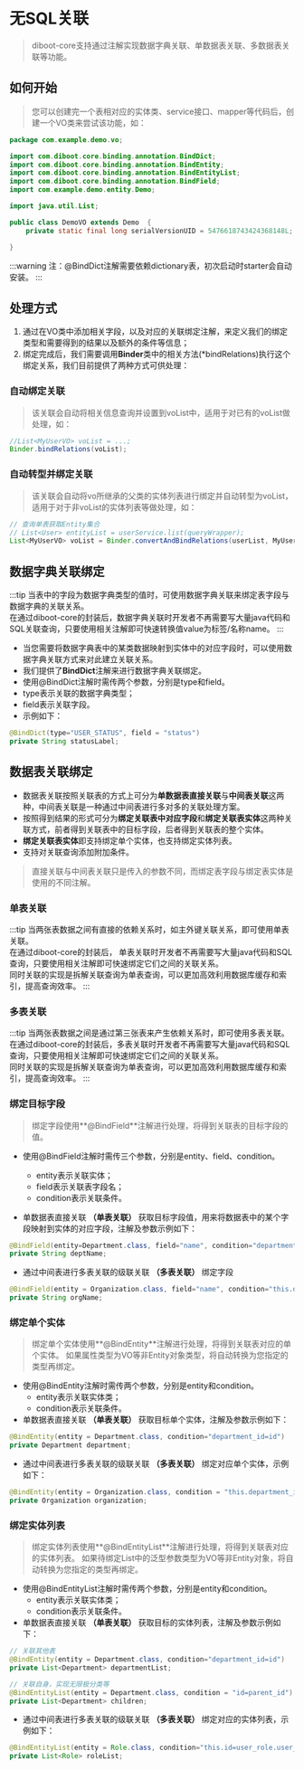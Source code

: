 # 无SQL关联

> diboot-core支持通过注解实现数据字典关联、单数据表关联、多数据表关联等功能。

## 如何开始
> 您可以创建完一个表相对应的实体类、service接口、mapper等代码后，创建一个VO类来尝试该功能，如：
```java
package com.example.demo.vo;

import com.diboot.core.binding.annotation.BindDict;
import com.diboot.core.binding.annotation.BindEntity;
import com.diboot.core.binding.annotation.BindEntityList;
import com.diboot.core.binding.annotation.BindField;
import com.example.demo.entity.Demo;

import java.util.List;

public class DemoVO extends Demo  {
    private static final long serialVersionUID = 5476618743424368148L;

}
```

:::warning
注：@BindDict注解需要依赖dictionary表，初次启动时starter会自动安装。
:::

## 处理方式
1. 通过在VO类中添加相关字段，以及对应的关联绑定注解，来定义我们的绑定类型和需要得到的结果以及额外的条件等信息；
2. 绑定完成后，我们需要调用**Binder**类中的相关方法(*bindRelations)执行这个绑定关系，我们目前提供了两种方式可供处理：
### 自动绑定关联
> 该关联会自动将相关信息查询并设置到voList中，适用于对已有的voList做处理，如：
```java
//List<MyUserVO> voList = ...; 
Binder.bindRelations(voList);
```
### 自动转型并绑定关联
> 该关联会自动将vo所继承的父类的实体列表进行绑定并自动转型为voList，适用于对于非voList的实体列表等做处理，如：
```java
// 查询单表获取Entity集合
// List<User> entityList = userService.list(queryWrapper);
List<MyUserVO> voList = Binder.convertAndBindRelations(userList, MyUserVO.class);
```

## 数据字典关联绑定
:::tip
当表中的字段为数据字典类型的值时，可使用数据字典关联来绑定表字段与数据字典的关联关系。
<br>
在通过diboot-core的封装后，数据字典关联时开发者不再需要写大量java代码和SQL关联查询，只要使用相关注解即可快速转换值value为标签/名称name。
:::
* 当您需要将数据字典表中的某类数据映射到实体中的对应字段时，可以使用数据字典关联方式来对此建立关联关系。
* 我们提供了**BindDict**注解来进行数据字典关联绑定。
* 使用@BindDict注解时需传两个参数，分别是type和field。
 * type表示关联的数据字典类型；
 * field表示关联字段。
* 示例如下：
```java
@BindDict(type="USER_STATUS", field = "status")
private String statusLabel;
```

## 数据表关联绑定
* 数据表关联按照关联表的方式上可分为**单数据表直接关联**与**中间表关联**这两种，中间表关联是一种通过中间表进行多对多的关联处理方案。
* 按照得到结果的形式可分为**绑定关联表中对应字段**和**绑定关联表实体**这两种关联方式，前者得到关联表中的目标字段，后者得到关联表的整个实体。
* **绑定关联表实体**即支持绑定单个实体，也支持绑定实体列表。
* 支持对关联查询添加附加条件。
> 直接关联与中间表关联只是传入的参数不同，而绑定表字段与绑定表实体是使用的不同注解。


### 单表关联
:::tip
当两张表数据之间有直接的依赖关系时，如主外键关联关系，即可使用单表关联。
<br>
在通过diboot-core的封装后，
单表关联时开发者不再需要写大量java代码和SQL查询，只要使用相关注解即可快速绑定它们之间的关联关系。
<br>
同时关联的实现是拆解关联查询为单表查询，可以更加高效利用数据库缓存和索引，提高查询效率。
:::

### 多表关联
:::tip
当两张表数据之间是通过第三张表来产生依赖关系时，即可使用多表关联。
<br>
在通过diboot-core的封装后，多表关联时开发者不再需要写大量java代码和SQL查询，只要使用相关注解即可快速绑定它们之间的关联关系。
<br>
同时关联的实现是拆解关联查询为单表查询，可以更加高效利用数据库缓存和索引，提高查询效率。
:::

### 绑定目标字段
> 绑定字段使用**@BindField**注解进行处理，将得到关联表的目标字段的值。

* 使用@BindField注解时需传三个参数，分别是entity、field、condition。
    * entity表示关联实体；
    * field表示关联表字段名；
    * condition表示关联条件。

* 单数据表直接关联 **（单表关联）** 获取目标字段值，用来将数据表中的某个字段映射到实体的对应字段，注解及参数示例如下：
```java
@BindField(entity=Department.class, field="name", condition="department_id=id AND parent_id>=0")
private String deptName;
```

* 通过中间表进行多表关联的级联关联 **（多表关联）** 绑定字段
```java
@BindField(entity = Organization.class, field="name", condition="this.department_id=department.id AND department.org_id=id")
private String orgName;
```

### 绑定单个实体
> 绑定单个实体使用**@BindEntity**注解进行处理，将得到关联表对应的单个实体。
> 如果属性类型为VO等非Entity对象类型，将自动转换为您指定的类型再绑定。
* 使用@BindEntity注解时需传两个参数，分别是entity和condition。
    * entity表示关联实体类；
    * condition表示关联条件。
* 单数据表直接关联 **（单表关联）** 获取目标单个实体，注解及参数示例如下：
```java
@BindEntity(entity = Department.class, condition="department_id=id")
private Department department;
```
* 通过中间表进行多表关联的级联关联 **（多表关联）** 绑定对应单个实体，示例如下：
```java
@BindEntity(entity = Organization.class, condition = "this.department_id=department.id AND department.org_id=id")
private Organization organization;
```

### 绑定实体列表
> 绑定实体列表使用**@BindEntityList**注解进行处理，将得到关联表对应的实体列表。
> 如果待绑定List中的泛型参数类型为VO等非Entity对象，将自动转换为您指定的类型再绑定。
* 使用@BindEntityList注解时需传两个参数，分别是entity和condition。
    * entity表示关联实体类；
    * condition表示关联条件。
* 单数据表直接关联 **（单表关联）** 获取目标的实体列表，注解及参数示例如下：
```java
// 关联其他表
@BindEntity(entity = Department.class, condition="department_id=id")
private List<Department> departmentList;

// 关联自身，实现无限极分类等
@BindEntityList(entity = Department.class, condition = "id=parent_id")
private List<Department> children;
```
* 通过中间表进行多表关联的级联关联 **（多表关联）** 绑定对应的实体列表，示例如下：
```java
@BindEntityList(entity = Role.class, condition="this.id=user_role.user_id AND user_role.role_id=id")
private List<Role> roleList;
```

